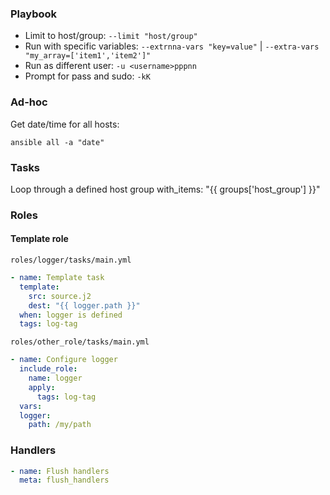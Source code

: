 ### Playbook
* Limit to host/group: `--limit "host/group"`
* Run with specific variables: `--extrnna-vars "key=value"` | `--extra-vars "my_array=['item1','item2']"`
* Run as different user: `-u <username>pppnn`
* Prompt for pass and sudo: `-kK`

### Ad-hoc
Get date/time for all hosts:
```
ansible all -a "date"
```

### Tasks
Loop through a defined host group
with_items: "{{ groups['host_group'] }}"

### Roles
#### Template role
`roles/logger/tasks/main.yml`
```yml
- name: Template task
  template:
    src: source.j2
    dest: "{{ logger.path }}"
  when: logger is defined
  tags: log-tag
```
`roles/other_role/tasks/main.yml`
```yml
- name: Configure logger
  include_role:
    name: logger
    apply:
      tags: log-tag
  vars:
  logger:
    path: /my/path
```

### Handlers
```yml
- name: Flush handlers
  meta: flush_handlers
```
